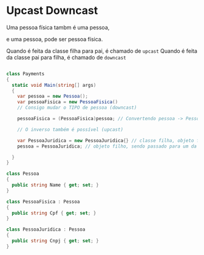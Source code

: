 # Upcast Downcast


Uma pessoa física tambm é uma pessoa,

e uma pessoa, pode ser pessoa física.

Quando é feita da classe filha para pai, 
é chamado de `upcast`
Quando é feita da classe pai para filha, 
é chamado de `downcast`


```csharp

class Payments
{
  static void Main(string[] args)
  {
    var pessoa = new Pessoa();
    var pessoaFisica = new PessoaFisica()
    // Consigo mudar o TIPO de pessoa (downcast)

    pessoaFisica = (PessoaFisica)pessoa; // Convertendo pessoa -> PessoaFisica, usando conversão explícita (cast)

    // O inverso também é possível (upcast)

    var PessoaJuridica = new PessoaJuridica{} // classe filha, objeto filho
    pessoa = PessoaJuridica; // objeto filho, sendo passado para um da classe pai.

  }
}

class Pessoa
{
  public string Name { get; set; }
}

class PessoaFisica : Pessoa
{
  public string Cpf { get; set; }
}

class PessoaJuridica : Pessoa 
{
  public string Cnpj { get; set; }
}
```
